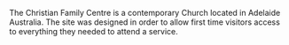 The Christian Family Centre is a contemporary Church located in Adelaide Australia. The site was designed in order to allow first time visitors access to everything they needed to attend a service.
